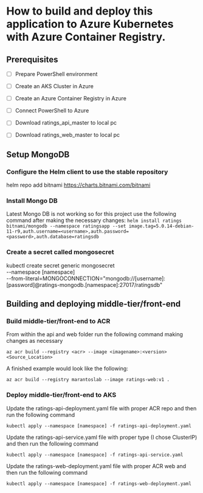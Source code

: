 # How to build and deploy this application to Azure Kubernetes with Azure Container Registry.
## Prerequisites
- [ ] Prepare PowerShell environment
- [ ] Create an AKS Cluster in Azure
- [ ] Create an Azure Container Registry in Azure
- [ ] Connect PowerShell to Azure
- [ ] Download ratings_api_master to local pc
- [ ] Download ratings_web_master to local pc


## Setup MongoDB

### Configure the Helm client to use the stable repository 
helm repo add bitnami https://charts.bitnami.com/bitnami

### Install Mongo DB 
Latest Mongo DB is not working so for this project use the following command after making the necessary changes:
`helm install ratings bitnami/mongodb --namespace ratingsapp --set image.tag=5.0.14-debian-11-r9,auth.username=<username>,auth.password=<password>,auth.database=ratingsdb`

### Create a secret called mongosecret
kubectl create secret generic mongosecret \
    --namespace [namespace] \
    --from-literal=MONGOCONNECTION="mongodb://[username]:[password]@ratings-mongodb.[namespace]:27017/ratingsdb"

## Building and deploying middle-tier/front-end

### Build middle-tier/front-end to ACR
From within the api and web folder run the following command making changes as necessary

`az acr build --registry <acr> --image <imagename>:<version> <Source_Location>`

A finished example would look like the following:

`az acr build --registry marantoslab --image ratings-web:v1 .`

### Deploy middle-tier/front-end to AKS
Update the ratings-api-deployment.yaml file with proper ACR repo and then run the following command

`kubectl apply --namespace [namespace] -f ratings-api-deployment.yaml`

Update the ratings-api-service.yaml file with proper type (I chose ClusterIP) and then run the following command

`kubectl apply --namespace [namespace] -f ratings-api-service.yaml`

Update the ratings-web-deployment.yaml file with proper ACR web and then run the following command

`kubectl apply --namespace [namespace] -f ratings-web-deployment.yaml`
